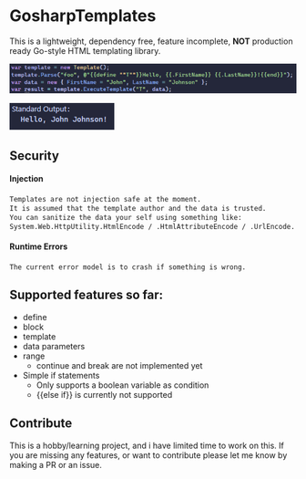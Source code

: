 # GosharpTemplates
This is a lightweight, dependency free, feature incomplete, **NOT** production ready Go-style HTML templating library.

![Example 1](img/usage_example.png)

![Result 1](img/usage_example_result.png)

## Security
#### Injection
    Templates are not injection safe at the moment.
    It is assumed that the template author and the data is trusted.
    You can sanitize the data your self using something like:
    System.Web.HttpUtility.HtmlEncode / .HtmlAttributeEncode / .UrlEncode.

#### Runtime Errors
    The current error model is to crash if something is wrong.

## Supported features so far:
- define
- block
- template
- data parameters
- range
    - continue and break are not implemented yet
- Simple if statements 
    - Only supports a boolean variable as condition
    - {{else if}} is currently not supported

## Contribute
This is a hobby/learning project, and i have limited time to work on this.
If you are missing any features, or want to contribute please let me know by making a PR or an issue.